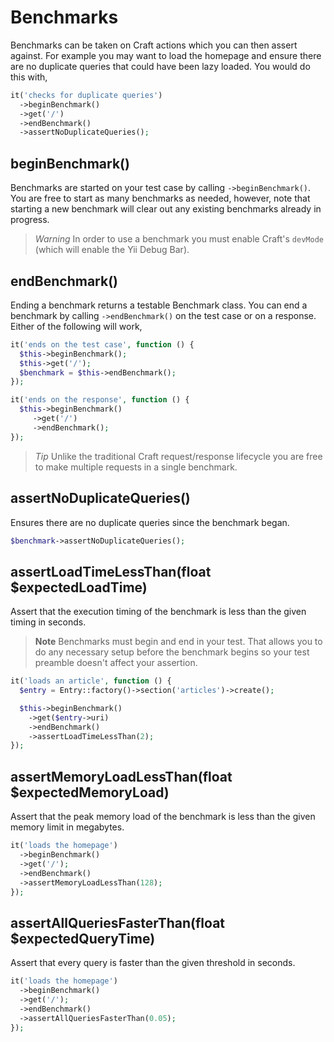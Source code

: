 # Benchmarks

Benchmarks can be taken on Craft actions which you can then assert against. For example you
may want to load the homepage and ensure there are no duplicate queries that could have been
lazy loaded. You would do this with,

```php
it('checks for duplicate queries')
  ->beginBenchmark()
  ->get('/')
  ->endBenchmark()
  ->assertNoDuplicateQueries();
```


 

## beginBenchmark()
Benchmarks are started on your test case by calling `->beginBenchmark()`. You are
free to start as many benchmarks as needed, however, note that starting a new
benchmark will clear out any existing benchmarks already in progress.

> *Warning* In order to use a benchmark you must enable Craft's `devMode` (which
will enable the Yii Debug Bar).

## endBenchmark()
Ending a benchmark returns a testable Benchmark class. You can end a benchmark
by calling `->endBenchmark()` on the test case or on a response. Either of the
following will work,

```php
it('ends on the test case', function () {
  $this->beginBenchmark();
  $this->get('/');
  $benchmark = $this->endBenchmark();
});
```

```php
it('ends on the response', function () {
  $this->beginBenchmark()
     ->get('/')
     ->endBenchmark();
});
```

> *Tip* Unlike the traditional Craft request/response lifecycle you are
free to make multiple requests in a single benchmark.

## assertNoDuplicateQueries()
Ensures there are no duplicate queries since the benchmark began.

```php
$benchmark->assertNoDuplicateQueries();
```

## assertLoadTimeLessThan(float $expectedLoadTime)
Assert that the execution timing of the benchmark is less than the given timing
in seconds.

> **Note**
> Benchmarks must begin and end in your test. That allows you to do any necessary
setup before the benchmark begins so your test preamble doesn't affect your assertion.

```php
it('loads an article', function () {
  $entry = Entry::factory()->section('articles')->create();

  $this->beginBenchmark()
    ->get($entry->uri)
    ->endBenchmark()
    ->assertLoadTimeLessThan(2);
});
```

## assertMemoryLoadLessThan(float $expectedMemoryLoad)
Assert that the peak memory load of the benchmark is less than the given memory limit
in megabytes.

```php
it('loads the homepage')
  ->beginBenchmark()
  ->get('/');
  ->endBenchmark()
  ->assertMemoryLoadLessThan(128);
});
```

## assertAllQueriesFasterThan(float $expectedQueryTime)
Assert that every query is faster than the given threshold in seconds.

```php
it('loads the homepage')
  ->beginBenchmark()
  ->get('/');
  ->endBenchmark()
  ->assertAllQueriesFasterThan(0.05);
});
```